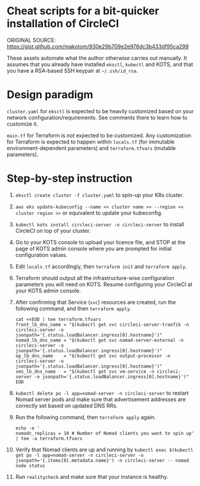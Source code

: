 
# Cheat scripts for a bit-quicker installation of CircleCI

ORIGINAL SOURCE: https://gist.github.com/makotom/930e29b709e2e976dc3b433df95ca299

These assets automate what the author otherwise carries out manually.
It assumes that you already have installed `eksctl`, `kubectl` and KOTS, and that you have a RSA-based SSH keypair at `~/.ssh/id_rsa`.

# Design paradigm

`cluster.yaml` for `eksctl` is expected to be heavily customized based on your network configuration/requirements.
See comments there to learn how to customize it.

`main.tf` for Terraform is _not_ expected to be customized. Any customization for Terraform is expected to happen within `locals.tf` (for immutable environment-dependent parameters) and `terraform.tfvars` (mutable parameters).

# Step-by-step instruction

1.  `eksctl create cluster -f cluster.yaml` to spin-up your K8s cluster.
2.  `aws eks update-kubeconfig --name << cluster name >> --region << cluster region >>` or equivalent to update your kubeconfig.
3.  `kubectl kots install circleci-server -n circleci-server` to install CircleCI on top of your cluster.
4.  Go to your KOTS console to upload your licence file, and STOP at the page of KOTS admin console where you are prompted for initial configuration values.
5.  Edit `locals.tf` accordingly, then `terraform init` and `terraform apply`.
6.  Terraform should output all the infrastructure-wise configuration parameters you will need on KOTS. Resume configuring your CircleCI at your KOTS admin console.
7.  After confirming that Service (`svc`) resources are created, run the following command, and then `terraform apply`.

    ```
    cat <<EOD | tee terraform.tfvars
    front_lb_dns_name = "$(kubectl get svc circleci-server-traefik -n circleci-server -o jsonpath='{.status.loadBalancer.ingress[0].hostname}')"
    nomad_lb_dns_name = "$(kubectl get svc nomad-server-external -n circleci-server -o jsonpath='{.status.loadBalancer.ingress[0].hostname}')"
    op_lb_dns_name    = "$(kubectl get svc output-processor -n circleci-server -o jsonpath='{.status.loadBalancer.ingress[0].hostname}')"
    vms_lb_dns_name   = "$(kubectl get svc vm-service -n circleci-server -o jsonpath='{.status.loadBalancer.ingress[0].hostname}')"
    EOD
    ```

8.  `kubectl delete po -l app=nomad-server -n circleci-server` to restart Nomad server pods and make sure that advertisement addresses are correctly set based on updated DNS RRs.
9.  Run the following command, then `terraform apply` again.

    ```
    echo -e '
    nomadc_replicas = 10 # Number of Nomad clients you want to spin up' | tee -a terraform.tfvars
    ```

10. Verify that Nomad clients are up and running by `kubectl exec $(kubectl get po -l app=nomad-server -n circleci-server -o jsonpath='{.items[0].metadata.name}') -n circleci-server -- nomad node status`
11. Run `realitycheck` and make sure that your instance is healthy.
